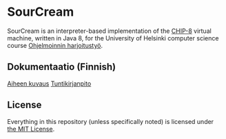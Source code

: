 # SourCream

SourCream is an interpreter-based implementation of the [CHIP-8](https://en.wikipedia.org/wiki/CHIP-8) virtual machine, written in Java 8, for the University of Helsinki computer science course [Ohjelmoinnin harjoitustyö](https://github.com/javaLabra/Javalabra2016-3).

## Dokumentaatio (Finnish)
[Aiheen kuvaus](/dokumentointi/aiheenKuvausJaRakenne.md)
[Tuntikirjanpito](/dokumentointi/tuntikirjanpito.md)

## License

Everything in this repository (unless specifically noted) is licensed under [the MIT License](/LICENSE).